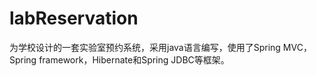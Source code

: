 # labReservation
为学校设计的一套实验室预约系统，采用java语言编写，使用了Spring MVC，Spring framework，Hibernate和Spring JDBC等框架。
